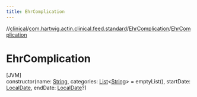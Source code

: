 ```yaml
---
title: EhrComplication
---
```

//[clinical](../../../index.html)/[com.hartwig.actin.clinical.feed.standard](../index.html)/[EhrComplication](index.html)/[EhrComplication](-ehr-complication.html)



# EhrComplication



[JVM]\
constructor(name: [String](https://kotlinlang.org/api/latest/jvm/stdlib/kotlin/-string/index.html), categories: [List](https://kotlinlang.org/api/latest/jvm/stdlib/kotlin.collections/-list/index.html)&lt;[String](https://kotlinlang.org/api/latest/jvm/stdlib/kotlin/-string/index.html)&gt; = emptyList(), startDate: [LocalDate](https://docs.oracle.com/javase/8/docs/api/java/time/LocalDate.html), endDate: [LocalDate](https://docs.oracle.com/javase/8/docs/api/java/time/LocalDate.html)?)




